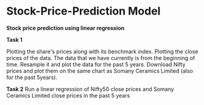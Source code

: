 # Stock-Price-Prediction Model

**Stock price prediction using linear regression**

**Task 1**

Plotting the share's prices along with its benchmark index.
Plotting the close prices of the data.
The data that we have currently is from the beginning of time. Resample it and plot the data for the past 5 years.
Download Nifty prices and plot them on the same chart as Somany Ceramics Limited (also for the past 5years).

**Task 2**
Run a linear regression of Nifty50 close prices and Somany Ceramics Limited close prices in the past 5 years
